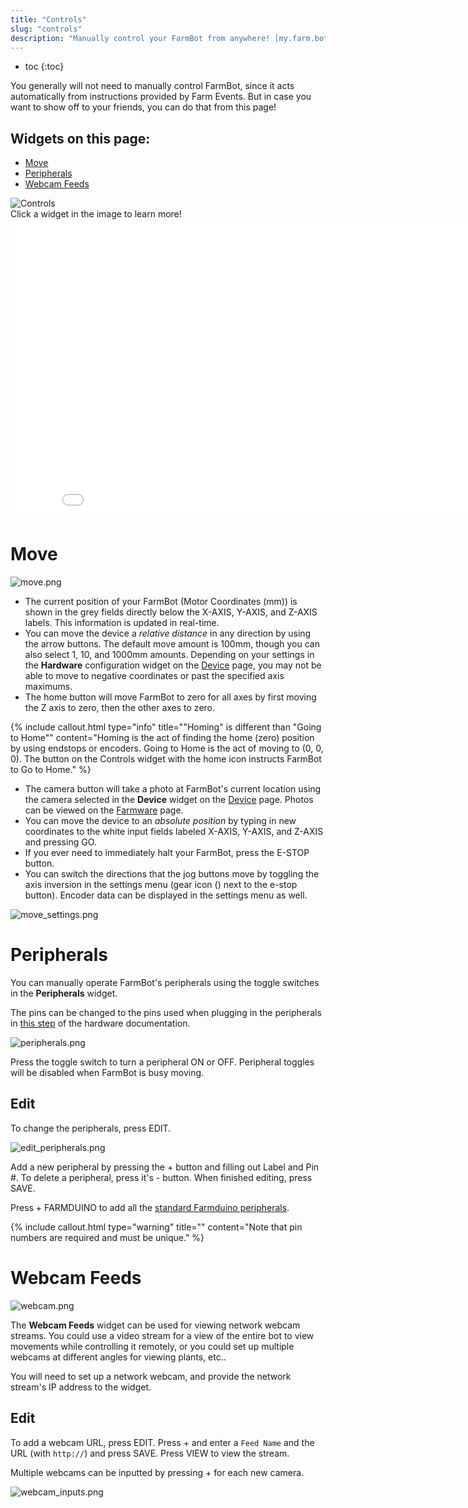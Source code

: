 ```yaml
---
title: "Controls"
slug: "controls"
description: "Manually control your FarmBot from anywhere! [my.farm.bot/app/controls](https://my.farm.bot/app/controls)"
---
```


* toc
{:toc}

You generally will not need to manually control FarmBot, since it acts automatically from instructions provided by Farm Events. But in case you want to show off to your friends, you can do that from this page!

## Widgets on this page:
 * [Move](#move)
 * [Peripherals](#peripherals)
 * [Webcam Feeds](#webcam-feeds)

<div class="nav-image">
  <img class="nav-image" src="_images/controls.png" alt="Controls" />
  <a href="#move" style="top: 12.33%; left: 10.52%; width: 38.01%; height: 50.23%;"></a>
  <a href="#peripherals" style="top: 66.94%; left: 10.59%; width: 38.01%; height: 30.30%;"></a>
  <a href="#webcam-feeds" style="top: 12.33%; left: 51.40%; width: 46.03%; height: 55.41%;"></a>
</div>
<figcaption class="caption">Click a widget in the image to learn more!</figcaption>



<iframe class="embedly-embed" src="//cdn.embedly.com/widgets/media.html?src=https%3A%2F%2Fwww.youtube.com%2Fembed%2Fvideoseries%3Flist%3DPLMhsMRlKjcNIYlDKDdKvPQuHqBjjS1ZGc&url=http%3A%2F%2Fwww.youtube.com%2Fwatch%3Fv%3D5spRMMoocDU&image=https%3A%2F%2Fi.ytimg.com%2Fvi%2F5spRMMoocDU%2Fhqdefault.jpg&key=f2aa6fc3595946d0afc3d76cbbd25dc3&type=text%2Fhtml&schema=youtube" width="854" height="480" scrolling="no" frameborder="0" allowfullscreen></iframe>



# Move



![move.png](_images/move.png)

  * The current position of your FarmBot (Motor Coordinates (mm)) is shown in the grey fields directly below the X-AXIS, Y-AXIS, and Z-AXIS labels. This information is updated in real-time.
  * You can move the device a *relative distance* in any direction by using the arrow buttons. The default move amount is 100mm, though you can also select 1, 10, and 1000mm amounts. Depending on your settings in the **Hardware** configuration widget on the [Device](../Web-App/device.md)  page, you may not be able to move to negative coordinates or past the specified axis maximums.
  * The home button will move FarmBot to zero for all axes by first moving the Z axis to zero, then the other axes to zero.

{%
include callout.html
type="info"
title="\"Homing\" is different than \"Going to Home\""
content="Homing is the act of finding the home (zero) position by using endstops or encoders. Going to Home is the act of moving to (0, 0, 0). The button on the Controls widget with the home icon instructs FarmBot to Go to Home."
%}

  * The camera button will take a photo at FarmBot's current location using the camera selected in the **Device** widget on the [Device](../Web-App/device.md) page. Photos can be viewed on the [Farmware](../Web-App/farmware.md) page.
  * You can move the device to an *absolute position* by typing in new coordinates to the white input fields labeled X-AXIS, Y-AXIS, and Z-AXIS and pressing <span class="fb-button fb-green">GO</span>.
  * If you ever need to immediately halt your FarmBot, press the <span class="fb-button fb-red">E-STOP</span> button.
  * You can switch the directions that the jog buttons move by toggling the axis inversion in the settings menu (gear icon (<span class="fa fa-gear"></span>) next to the e-stop button). Encoder data can be displayed in the settings menu as well.

![move_settings.png](_images/move_settings.png)



# Peripherals

You can manually operate FarmBot's peripherals using the toggle switches in the **Peripherals** widget.

The pins can be changed to the pins used when plugging in the peripherals in [this step](https://genesis.farm.bot/docs/plug-everything-in#step-3-connect-the-peripherals) of the hardware documentation.

![peripherals.png](_images/peripherals.png)

Press the toggle switch to turn a peripheral ON or OFF. Peripheral toggles will be disabled when FarmBot is busy moving.

## Edit
To change the peripherals, press <span class="fb-button fb-gray">EDIT</span>.

![edit_peripherals.png](_images/edit_peripherals.png)

Add a new peripheral by pressing the <span class="fb-button fb-green">+</span> button and filling out <span class="fb-input">Label</span> and <span class="fb-input">Pin #</span>. To delete a peripheral, press it's <span class="fb-button fb-red">-</span> button. When finished editing, press <span class="fb-button fb-green">SAVE</span>.

Press <span class="fb-button fb-green">+ FARMDUINO</span> to add all the [standard Farmduino peripherals](https://genesis.farm.bot/docs/farmduino-peripheral-pin-numbers).

{%
include callout.html
type="warning"
title=""
content="Note that pin numbers are required and must be unique."
%}



# Webcam Feeds



![webcam.png](_images/webcam.png)

The __Webcam Feeds__ widget can be used for viewing network webcam streams. You could use a video stream for a view of the entire bot to view movements while controlling it remotely, or you could set up multiple webcams at different angles for viewing plants, etc..

You will need to set up a network webcam, and provide the network stream's IP address to the widget.

## Edit
To add a webcam URL, press <span class="fb-button fb-gray">EDIT</span>. Press <span class="fb-button fb-green">+</span> and enter a `Feed Name` and the URL (with `http://`) and press <span class="fb-button fb-green">SAVE</span>. Press <span class="fb-button fb-gray">VIEW</span> to view the stream.

Multiple webcams can be inputted by pressing <span class="fb-button fb-green">+</span> for each new camera.

![webcam_inputs.png](_images/webcam_inputs.png)

